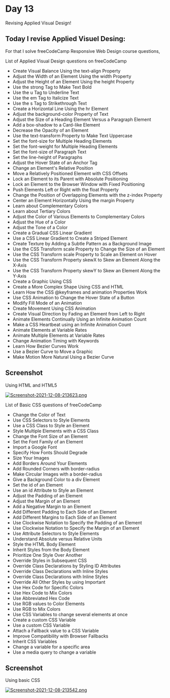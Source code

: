 # Day 13

Revising Applied Visual Design!

## Today I revise Applied Visuel Desing:

For that I solve freeCodeCamp Responsive Web Design course questions,

List of Applied Visual Design questions on freeCodeCamp

 - Create Visual Balance Using the text-align Property
 - Adjust the Width of an Element Using the width Property
 - Adjust the Height of an Element Using the height Property
 - Use the strong Tag to Make Text Bold
 - Use the u Tag to Underline Text
 - Use the em Tag to Italicize Text
 - Use the s Tag to Strikethrough Text
 - Create a Horizontal Line Using the hr Element
 - Adjust the background-color Property of Text
 - Adjust the Size of a Heading Element Versus a Paragraph Element
 - Add a box-shadow to a Card-like Element
 - Decrease the Opacity of an Element
 - Use the text-transform Property to Make Text Uppercase
 - Set the font-size for Multiple Heading Elements
 - Set the font-weight for Multiple Heading Elements
 - Set the font-size of Paragraph Text
 - Set the line-height of Paragraphs
 - Adjust the Hover State of an Anchor Tag
 - Change an Element's Relative Position
 - Move a Relatively Positioned Element with CSS Offsets
 - Lock an Element to its Parent with Absolute Positioning
 - Lock an Element to the Browser Window with Fixed Positioning
 - Push Elements Left or Right with the float Property
 - Change the Position of Overlapping Elements with the z-index Property
 - Center an Element Horizontally Using the margin Property
 - Learn about Complementary Colors
 - Learn about Tertiary Colors
 - Adjust the Color of Various Elements to Complementary Colors
 - Adjust the Hue of a Color
 - Adjust the Tone of a Color
 - Create a Gradual CSS Linear Gradient
 - Use a CSS Linear Gradient to Create a Striped Element
 - Create Texture by Adding a Subtle Pattern as a Background Image
 - Use the CSS Transform scale Property to Change the Size of an Element
 - Use the CSS Transform scale Property to Scale an Element on Hover
 - Use the CSS Transform Property skewX to Skew an Element Along the X-Axis
 - Use the CSS Transform Property skewY to Skew an Element Along the Y-Axis
 - Create a Graphic Using CSS
 - Create a More Complex Shape Using CSS and HTML
 - Learn How the CSS @keyframes and animation Properties Work
 - Use CSS Animation to Change the Hover State of a Button
 - Modify Fill Mode of an Animation
 - Create Movement Using CSS Animation
 - Create Visual Direction by Fading an Element from Left to Right
 - Animate Elements Continually Using an Infinite Animation Count
 - Make a CSS Heartbeat using an Infinite Animation Count
 - Animate Elements at Variable Rates
 - Animate Multiple Elements at Variable Rates
 - Change Animation Timing with Keywords
 - Learn How Bezier Curves Work
 - Use a Bezier Curve to Move a Graphic
 - Make Motion More Natural Using a Bezier Curve



## Screenshot

Using HTML and HTML5

[![Screenshot-2021-12-08-213623.png](https://i.postimg.cc/02W9zhSD/Screenshot-2021-12-08-213623.png)](https://postimg.cc/crnpj9XL)


List of Basic CSS questions of freeCodeCamp

 - Change the Color of Text
 - Use CSS Selectors to Style Elements
 - Use a CSS Class to Style an Element
 - Style Multiple Elements with a CSS Class
 - Change the Font Size of an Element
 - Set the Font Family of an Element
 - Import a Google Font
 - Specify How Fonts Should Degrade
 - Size Your Images
 - Add Borders Around Your Elements
 - Add Rounded Corners with border-radius
 - Make Circular Images with a border-radius
 - Give a Background Color to a div Element
 - Set the id of an Element
 - Use an id Attribute to Style an Element
 - Adjust the Padding of an Element
 - Adjust the Margin of an Element
 - Add a Negative Margin to an Element
 - Add Different Padding to Each Side of an Element
 - Add Different Margins to Each Side of an Element
 - Use Clockwise Notation to Specify the Padding of an Element
 - Use Clockwise Notation to Specify the Margin of an Element
 - Use Attribute Selectors to Style Elements
 - Understand Absolute versus Relative Units
 - Style the HTML Body Element
 - Inherit Styles from the Body Element
 - Prioritize One Style Over Another
 - Override Styles in Subsequent CSS
 - Override Class Declarations by Styling ID Attributes
 - Override Class Declarations with Inline Styles
 - Override Class Declarations with Inline Styles
 - Override All Other Styles by using Important
 - Use Hex Code for Specific Colors
 - Use Hex Code to Mix Colors
 - Use Abbreviated Hex Code
 - Use RGB values to Color Elements
 - Use RGB to Mix Colors
 - Use CSS Variables to change several elements at once
 - Create a custom CSS Variable
 - Use a custom CSS Variable
 - Attach a Fallback value to a CSS Variable
 - Improve Compatibility with Browser Fallbacks
 - Inherit CSS Variables
 - Change a variable for a specific area
 - Use a media query to change a variable


## Screenshot

Using basic CSS

[![Screenshot-2021-12-08-213542.png](https://i.postimg.cc/9fNxTtpx/Screenshot-2021-12-08-213542.png)](https://postimg.cc/R3KQxt2f)